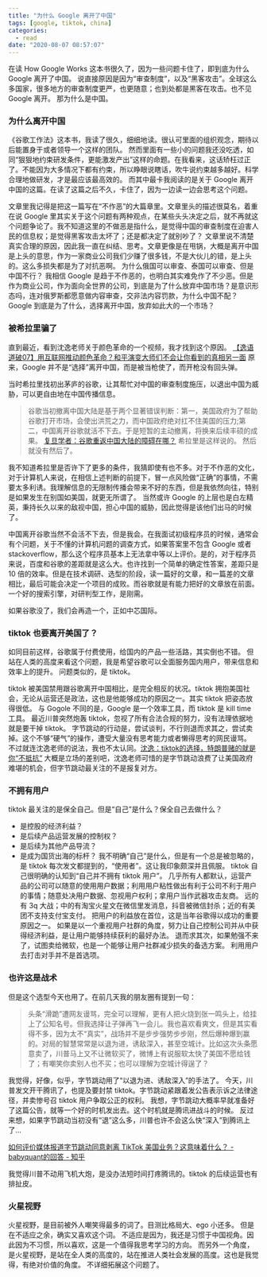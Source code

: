 ```yaml
---
title: "为什么 Google 离开了中国"
tags: [google, tiktok, china]
categories: 
  - read
date: "2020-08-07 08:57:07"
---
```


在读 How Google Works 这本书很久了，因为一些问题卡住了，即到底为什么 Google 离开了中国。
说直接原因是因为“审查制度”，以及“黑客攻击”。全球这么多国家，很多地方的审查制度更严，也更随意；也到处都是黑客在攻击。也不见 Google 离开。
那为什么是中国。

<!-- more -->

### 为什么离开中国

《谷歌工作法》这本书，我读了很久，细细地读。很认可里面的组织观念，期待以后能置身于或者领导一个这样的团队。
然而里面有一些小的问题我还没吃透，如同“狠狠地约束研发条件，更能激发产出”这样的命题。在我看来，这话矫枉过正了。不能因为大多情况下都有约束，所以睁眼说瞎话，吹牛说约束越多越好。科学合理地做研发，才是最应该最高效的。
而其中最卡我阅读的是关于 Google 离开中国的这篇。在读了这篇之后不久，卡住了，因为一边读一边会思考这个问题。

文章里我记得是把这一篇写在“不作恶”的大篇章里。文章里头的描述很莫名，着重在说 Google 里其实关于这个问题有两种观点，在某些头头决定之后，就不再就这个问题争论了。我不知道这里的不做恶是指什么，是觉得中国的审查制度在迫害人民的信息权；是觉得黑客攻击太坏了；还是都决定了就别吵了？
文章里说不清楚真实合理的原因，因此我一直在纠结、思考。文章更像是在甩锅，大概是离开中国是上头的意思，作为一家商业公司我们少赚了很多钱，不是大伙儿的错，是上头的。这么多损失都是为了对抗恶啊。
为什么俄国可以审查、泰国可以审查、但是中国不行？
我相信 Google 是趋于不作恶的，也明白其实难免作了不少恶。但是作为商业公司，作为面向全世界的公司，到底是为了什么放弃中国市场？是意识形态吗，连对俄罗斯都愿意做内容审查，交非法内容罚款，为什么中国不配？
Google 到底是为了什么，选择离开中国，放弃如此大的一个市场？

### 被希拉里骗了

直到最近，看到沈逸老师关于颜色革命的一个视频，我才找到这个原因。
[【逸语道破07】用互联网推动颜色革命？和平演变大师们不会让你看到的真相另一面](https://www.bilibili.com/video/BV1XD4y1D7TY/)
原来，Google 并不是“选择”离开中国，而是被当枪使了，而开枪没有回头弹。

当时希拉里找初出茅庐的谷歌，让其帮忙对中国的审查制度施压，以退出中国为威胁，可以更自由地在中国传播信息。
>谷歌当初撤离中国大陆是基于两个显著错误判断：第一，美国政府为了帮助谷歌打开市场，会使出洪荒之力，而中国政府绝对扛不住美国的压力;第二，中国离开谷歌就活不下去。于是短暂的主动撤离，将换来后续丰硕的成果。
[复旦学者：谷歌重返中国大陆的障碍在哪？](http://finance.sina.com.cn/review/jcgc/2018-08-03/doc-ihhehtqh0681225.shtml)
希拉里是这样说的。
然后就没有然后了。

我不知道希拉里是否许下了更多的条件，我猜即使有也不多。对于不作恶的文化，对于计算机人来说，在相信上述判断的前提下，冒一点风险做“正确”的事情，不需要太多利诱。我理解信息的无限制传播会带来不好的东西，但是我依然向往，特别是如果发生在别国如美国，就更无所谓了。
当然或许 Google 的上层也是白左精英，秉持长久以来的敌视中国，担心中国的威胁，因此觉得是该他们出马的时候了。

中国离开谷歌当然不会活不下去，但是我会。在我面试初级程序员的时候，通常会有个问题，关于不懂的计算机问题的调查方式，如果答案里不包含 Google 或者 stackoverflow，那么这个程序员基本上无法拿中等以上评价。是的，对于程序员来说，百度和谷歌的差距就是这么大。也许找到一个简单的确定性答案，差距只是 10 倍的效率。但是在技术调研、选型的阶段，读一篇好的文章，和一篇差的文章相比，最后可能会决定一个项目的成败。而谷歌就是有能力把好的文章放在前面。
一个好的搜索引擎，对研判型工作，是刚需。

如果谷歌没了，我们会再造一个，正如中芯国际。

### tiktok 也要离开美国了？

如同目前这样，谷歌属于付费使用，给国内的产品一些活路，其实倒也不错。
但站在人类的高度来看这个问题，我是希望谷歌可以全面服务国内用户，带来信息和效率上的提升。
问题类似的，是 tiktok。

tiktok 被美国禁用跟谷歌离开中国相比，是完全相反的状况。tiktok 拥抱美国社会，无论从运营还是政法，这也是他能够成功的原因之一。其实 tiktok 把姿态放得很低。
与 Gogole 不同的是，Google 是一个效率工具，而 tiktok 是 kill time 工具。
最近川普突然炮轰 tiktok，忽视了所有合法合规的努力，没有法理依据地就是要干掉 tiktok。
字节跳动的行动是，尝试谈判，不行则退而求其之，尝试卖掉。这个不够“硬气”的操作，遭受大量没有思考能力或者懒得思考的网民谩骂。
不过就连沈逸老师的说法，我也不太认同。[沈逸：tiktok的选择，特朗普赌的就是你“不抵抗”](https://www.bilibili.com/video/BV1sK411n7Y9/)
大概是立场的差别吧，沈逸老师可惜的是字节跳动浪费了让美国政府难堪的机会，但字节跳动最关注的不是报复对方。

### 不拥有用户

tiktok 最关注的是保全自己。但是“自己”是什么？保全自己去做什么？
- 是控股的经济利益？
- 是后续产品运营发展的控制权？
- 是后续为其他产品导流？
- 是成为国货出海的标杆？
我不明确“自己”是什么，但是有一个总是被忽略的，是 tiktok 每次发文都提到的，“使用者”。这让我印象颇深并且佩服。
tiktok 自己很明确的认知到“自己并不拥有 tiktok 用户”。
几乎所有人都默认，运营产品的公司可以随意的使用用户数据；利用用户粘性做出有利于公司不利于用户的事情；随意处决用户数据、忽视用户权利；拿用户当作武器攻击友商。
远的有 3q 大战；中的有淘宝火星文在微信里发消息，抖音被微信封杀；近的有美团不支持支付宝支付。
把用户的利益放在首位，这是当年谷歌得以成功的重要原因之一。
如果是以一个重视用户社群的角度，努力让自己控制公司并从中获得经济利益，是让用户能够持续获利的最好办法。
退而求其次，如果勉强不来了，试图卖给微软，也是一个能够让用户社群减少损失的备选方案。
利用用户去打击对手并不是首选项。

### 也许这是战术

但是这个选型今天也用了。在前几天我的朋友圈有提到一句：
>头条“滑跪”遭网友谩骂，完全可以理解，更有人把火烧到张一鸣头上，给挂上了公知名号。但我选择让子弹再飞一会儿。我也喜欢看爽文，但是其实看得不多，因为太不“真实”，战场并不是步步强势步步刚，然后爆种爆到赢的。对局的智慧常常是以退为进，诱敌深入，甚至空城计。比如这次头条愿意卖了，川普马上又不让微软买了，微博上有说服软太快了美国不愿给钱了；有嘲笑你卖别人也不买；也可以理解为空城计得逞了？

我觉得，好像，似乎，字节跳动用了“以退为进、诱敌深入”的手法了。
今天，川普发文开干腾讯了，也提及要封禁 tiktok。字节跳动紧跟着发公告表示诉之法律途径，并卖惨号召 tiktok 用户争取公正的权利。
我想，字节跳动大概率早就准备好了这篇公告，就等一个好的时机发出去。这个时机就是腾讯进战斗的时候。
反过来想，如果字节跳动当初没有“退”这么多，川普也许不会这么快“深入”到腾讯上了…

[如何评价媒体报道字节跳动同意剥离 TikTok 美国业务？这意味着什么？ - babyquant的回答 - 知乎](https://www.zhihu.com/question/411425717/answer/1377885637)

我觉得川普不动用飞机大炮，是没办法短时间打疼腾讯的。tiktok 的后续运营也有排扯皮。

### 火星视野

火星视野，是目前被外人嘲笑得最多的词了。目测比格局大、ego 小还多。
但是在不适应之余，确实又喜欢这个词。
不适应是因为，我还是习惯于中国视角。因此因为不习惯，所以喜欢，这是一个值得我思考学习的方向。
而另外一个角度，是火星视野，是站在全人类的高度的，站在推进人类社会发展的高度。这也是我觉得，有绝对价值的角度。
不详细拓展这个问题了。
